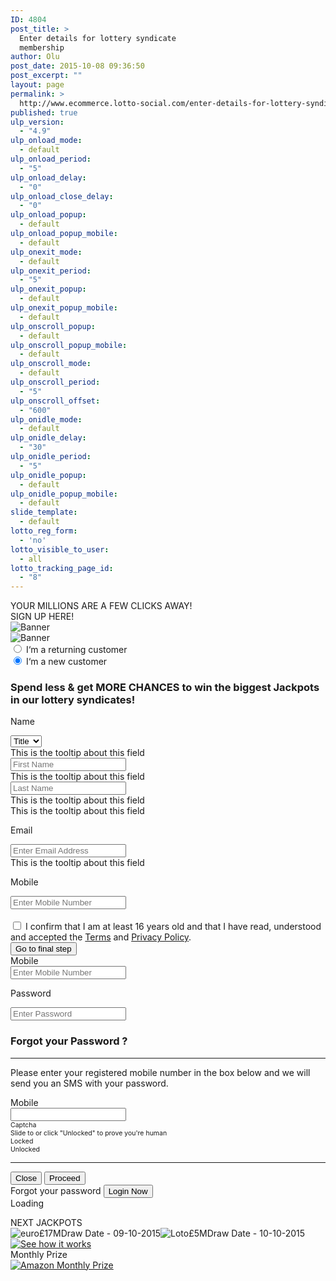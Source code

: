 ```yaml
---
ID: 4804
post_title: >
  Enter details for lottery syndicate
  membership
author: Olu
post_date: 2015-10-08 09:36:50
post_excerpt: ""
layout: page
permalink: >
  http://www.ecommerce.lotto-social.com/enter-details-for-lottery-syndicate-membership/
published: true
ulp_version:
  - "4.9"
ulp_onload_mode:
  - default
ulp_onload_period:
  - "5"
ulp_onload_delay:
  - "0"
ulp_onload_close_delay:
  - "0"
ulp_onload_popup:
  - default
ulp_onload_popup_mobile:
  - default
ulp_onexit_mode:
  - default
ulp_onexit_period:
  - "5"
ulp_onexit_popup:
  - default
ulp_onexit_popup_mobile:
  - default
ulp_onscroll_popup:
  - default
ulp_onscroll_popup_mobile:
  - default
ulp_onscroll_mode:
  - default
ulp_onscroll_period:
  - "5"
ulp_onscroll_offset:
  - "600"
ulp_onidle_mode:
  - default
ulp_onidle_delay:
  - "30"
ulp_onidle_period:
  - "5"
ulp_onidle_popup:
  - default
ulp_onidle_popup_mobile:
  - default
slide_template:
  - default
lotto_reg_form:
  - 'no'
lotto_visible_to_user:
  - all
lotto_tracking_page_id:
  - "8"
---
```

<div class="row">
<div class="col-lg-9 col-md-9">
<div class="row">
<div class="col-lg-12 col-md-12 hidden-xs">
<div id="stepsBg" class="stepsBg">
<div class="col-sm-6 yourMillion1">YOUR MILLIONS ARE A FEW CLICKS AWAY!</div>
<div class="col-sm-6 signupHeader2">SIGN UP HERE!</div>
</div>
</div>
<div class="col-lg-6 col-md-6 col-sm-6 hidden-xs"><img class="jq_banner_link" src="http://imageupdater.s3.amazonaws.com/web_banner/340x480_def_free_reg.jpg?t=1444308262" alt="Banner" /></div>
<div class="visible-xs alignCenter">
<div class="col-lg-12"><span class="mobileafs"> <img id="mobile_banner" class="jq_banner_link" style="cursor: pointer;" src="http://imageupdater.s3.amazonaws.com/web_banner/340x480_def_free_reg.jpg" alt="Banner" /> </span></div>
</div>
<!----------------------------------Added By Mukesh Patil -->
<script>// <![CDATA[
function closeMe() { $("#directdebit").css({ 'display' : 'none' }); $("#directdebit").css({ 'opacity' : 1.0 }); }
// ]]></script>
<div id="directdebit" class="modal fade" style="display: none;" tabindex="-1">
<div class="modal-dialog">
<div class="modal-content">
<div class="modal-body">
<h2>Direct Debit Agreement <img src="http://lottosocial.s3.amazonaws.com/cms2/wp-content/uploads/2014/03/dd.png" alt="" /></h2>
- This Guarantee is offered by all banks and building societies that accept instructions to pay Direct Debits.
If there are any changes to the amount, date or frequency of your Direct Debit (insert your organisation name)will notify you (insert number of) working days in advance of your account being debited or as otherwise agreed.

- If you request (insert your organisation name) to collect a payment, confirmation of the amount and date will be given to you at the time of the request.

- If an error is made in the payment of your Direct Debit, by (insert your organisation name) or your bank or building society, you are entitled to a full and immediate refund of the amount paid from your bank or building society.

- If you receive a refund you are not entitled to, you must pay it back when (insert your organisation name) asks you to
You can cancel a Direct Debit at any time by simply contacting your bank or building society. Written confirmation
<h3>Joint Account Holder</h3>
Please print the direct debit agreement if you are a joint account holder &amp; return to payment setup. Please also notify us by emailing customersupportlotto-social.com
<a href="#">Close this window </a>

</div>
</div>
</div>
</div>
<!-----------------------------------END--------------------- -->
<div class="col-lg-6 col-md-6 col-sm-6 step2 form50side">
<div id="overlay" class="overlay" style="background-color: #ffffff; display: none; height: 100%; opacity: 0.8; position: absolute; width: 94%; z-index: 100000;"></div>
<div id="tploader" class="tploader" style="display: none;"></div>
<!----- Start Payment_form------>

<form id="payment_form" class="form-horizontal signup formBox specialInput-lr" action="#" method="post" name="payment_form" target="_self">
<div class="paymentRadio-m">
<div class="radio"><label>
<input class="returning-customer" name="customer" type="radio" value="returningCustomer" />
I‘m a returning customer</label></div>
<div class="radio"><label>
<input class="new-customer" checked="checked" name="customer" type="radio" value="newCustomer" />
I‘m a new customer</label></div>
</div>
<div id="Section_Payment"><input id="TP1" name="TP1" type="hidden" value="" />
<input id="TP2" name="TP2" type="hidden" value="" />
<h3 class="tc blue visible-xs"><strong>Spend less</strong> &amp; get <strong>MORE CHANCES</strong> to win the biggest Jackpots in our lottery syndicates!</h3>
<div class="form-group row">

<label class="col-lg-12" for="inputFName">Name</label>
<div class="col-sm-4 col-xs-4 spacetwofieldvertical">

<select id="title" class="form-control" name="title">
<option value="">Title</option>
<option value="Mr">Mr</option>
<option value="Mrs">Mrs</option>
<option value="Ms">Ms</option>
<option value="Miss">Miss</option>
</select>
<div class="formtip alert-danger hidden">This is the tooltip about this field</div>
</div>
<!-- ############################# Author: Syed Shabeer Date/Time: Thursday, 21 Aug 2014 04:35 PM IST Description: Added space after dropdown for mobile device Podio/BH URL: https://podio.com/marketingcrazecom/bugs/apps/bh-lotto-social/items/661 ############################# -->
<div class="col-sm-4 col-xs-7 spacetwofieldvertical col-sm-offset-0 col-xs-offset-1">

<input id="inputFName" class="form-control" name="firstname" type="text" value="" placeholder="First Name" />
<div id="inputFName_em" class="error" style="color: red; display: none;"></div>
<div class="formtip alert-danger hidden">This is the tooltip about this field</div>
</div>
<div class="col-sm-4 col-xs-12 spacetwofieldvertical">

<input id="inputLName" class="form-control" name="lastname" type="text" value="" placeholder="Last Name" />
<div id="inputLName_em" class="error" style="color: red; display: none;"></div>
<div class="tooltip static">This is the tooltip about this field</div>
<div class="formtip alert-danger hidden">This is the tooltip about this field</div>
</div>
</div>
<div id="enter_email_pop" class="form-group row" style="overflow: visible;">

<label class="col-lg-12" for="inputEmail1">Email</label>
<div class="col-lg-12">

<input id="inputEmail1" class="form-control" name="pay_from_email" type="email" value="" placeholder="Enter Email Address" />
<div id="inputEmail1_em" class="error" style="color: red; display: none;"></div>
<div class="formtip alert-danger hidden">This is the tooltip about this field</div>
</div>
</div>
<div id="reenter_email_pop" class="form-group row" style="display: none;">

<label class="col-lg-12 hidden-xs control-label label-left" for="inputEmail1">Re-enter Email</label>
<div class="col-lg-12">

<input id="inputEmail2" class="form-control" name="pay_from_email_reenter" type="email" value="" placeholder="Re-enter Email Address" />
<div id="inputEmail1_em" class="error" style="color: red; display: none;"></div>
<div class="formtip alert-danger hidden">This is the tooltip about this field</div>
</div>
</div>
<!--Added by Kamelesh Savaliya for Podio 756 on 10/06/2014 -->
<div id="mobileDiv" class="form-group row" style="overflow: visible;">

<label class="col-lg-12" for="inputMobile">Mobile</label>
<div class="col-lg-12"><input id="inputMobile" class="form-control" maxlength="12" name="phone_number" type="tel" placeholder="Enter Mobile Number" />
<label id="phone_number_em" class="col-lg-12 hidden-xs control-label label-left" style="color: red; display: none; font-weight: normal; padding: 0;"></label></div>
</div>
<div id="spoof-msn-error" class="form-group row hide"><label class="col-lg-12" style="color: red; text-align: center;"> </label></div>
<!-- -------------------------Added By mukesh patil Podio 833 ---------- -->
<div id="divExistEmailNewEmail" class="form-group row" style="display: none;">
<div class="col-lg-12" style="width: 305px;"><input id="inputExistingEmail" class="form-control" name="ExistingEmail" type="email" /></div>
<div class="col-lg-12" style="width: 164px; margin-left: 290px; margin-top: -34px;"><button id="useExistingbtn" style="background-color: cornflowerblue; border-radius: 8px; height: 34px; width: 131px;" type="button">Use existing</button>
<label id="existing_email_em" class="col-lg-12 hidden-xs control-label label-left" style="color: red; display: none;"></label></div>
<div class="col-lg-12" style="width: 305px;"><input id="inputUpdatedEmail" class="form-control" name="UpdatedEmail" type="email" /></div>
<div class="col-lg-12" style="width: 164px; margin-left: 290px; margin-top: -35px;"><button id="updateAccountbtn" style="background-color: #89ee00; border-radius: 8px; height: 34px; width: 131px;" type="button">Update Account</button>
<label id="updated_email_em" class="col-lg-12 hidden-xs control-label label-left" style="color: red; display: none;"></label></div>
</div>
<div id="divEnterPin" class="form-group row" style="display: none;">
<div class="col-lg-12" style="width: 184px; margin-left: 55px;"><input id="inputEnterPin" class="form-control" name="enterPin" type="email" placeholder="Enter Pin Code" /></div>
<div class="col-lg-12" style="width: 164px; margin-left: 220px; margin-top: -34px;"><button id="validatebtn" style="background-color: cornflowerblue; border-radius: 8px; height: 34px; width: 131px;" type="button">Validate</button>
<label id="existing_email_em" class="col-lg-12 hidden-xs control-label label-left" style="color: red; display: none;"></label></div>
<div id="sendagainPin" class="form-group row hide" style="margin-left: 87px;"><label class="col-lg-12" style="color: red; width: 195px; margin-right: -21px;"> </label>
<a style="font-style: italic; text-decoration: underline; color: red;" href="#">Send again</a></div>
</div>
<div id="divNotAssociated" class="form-group row" style="display: none;">
<div class="col-lg-12" style="width: 227px; margin-left: 286px;"><button id="validatebtn" style="background-color: cornflowerblue; border-radius: 8px; height: 34px; width: 131px;" type="button">Validate</button>
<label id="existing_email_em" class="col-lg-12 hidden-xs control-label label-left" style="color: red; display: none;"></label></div>
</div>
<!-- ---------------------------------END --------------- -->
<div id="aggreeCheckBox" class="form-group row">
<div class="col-lg-12">
<div class="checkbox smallText"><label>
<input name="terms_and_condition" type="checkbox" />
I confirm that I am at least 16 years old and that I have read, understood and accepted the <a style="text-decoration: underline;" href="http://www.lotto-social.com/terms-and-conditions-for-lottery-syndicate-service/" target="_blank">Terms</a> and <a style="text-decoration: underline;" href="http://www.lotto-social.com/privacy-policy-for-lottery-syndicate-members/" target="_blank">Privacy Policy</a>. </label></div>
</div>
</div>
<button id="gotofinalbtn" class="btn btn-block btn-success btn-next" type="button">Go to final step</button>
<input id="Other" name="Other" type="hidden" value="" />

</div>
<!-----Start MSN_PIN_Div------>
<div id="Section_Msn" style="display: none;">
<div class="form-group row" style="overflow: visible;">

<label class="col-lg-12 hidden-xs control-label label-left" for="inputPin">MSN PIN Number</label>
<div class="col-lg-12"><input id="MsnPin" class="form-control" name="MSN_PIN_form" type="pin" value="" placeholder="Enter MSN PIN number" />
<label id="pin_number_em" class="col-lg-12 hidden-xs control-label label-left" style="color: red; display: none;"></label>
<div class="formtip alert-danger hidden">This is the tooltip about this field</div>
</div>
</div>
<button class="btn btn-block btn-success btn-next" type="button">Submit</button>

</div>
<!-----End MSN_PIN_Div------>

<!-- Returning Customer Start -->
<div id="Section_returningcustomer">
<div class="form-group row"><!-- id="mobileDiv" use of IP -->
<label class="col-lg-12">Mobile</label>
<div class="col-lg-12"><input id="return_customer_msn" class="form-control" maxlength="12" name="return_customer_msn" type="tel" placeholder="Enter Mobile Number" />
<label id="return_customer_msn_em" class="col-lg-12 hidden-xs control-label label-left" style="color: red; display: none; font-weight: normal; padding: 0;"></label></div>
</div>
<div class="form-group row">

<label class="col-lg-12" for="password">Password</label>
<div class="col-lg-12"><input id="return_customer_pwd" class="form-control" name="return_customer_pwd" type="password" placeholder="Enter Password" />
<label id="col-lg-12 hidden-xs control-label label-left" class="col-lg-12" style="color: red; display: none; font-weight: normal; padding: 0;"></label></div>
</div>
<div class="form-group row forgotPassword">
<div class="col-lg-12 forgotBgColor">
<h3>Forgot your Password ?</h3>

<hr />

Please enter your registered mobile number in the box below and we will send you an SMS with your password.
<div class="form-group row"><!-- id="mobileDiv" use of IP -->
<label class="col-lg-12">Mobile</label>
<div class="col-lg-12"><input id="ForgetPasswordForm_Mobile_MSN" class="form-control" name="Mobile_MSN" type="tel" />
<label id="mobile_em_" class="col-lg-12" style="color: red; display: none; font-weight: normal; padding: 0;"></label></div>
</div>
<div id="MobileCaptchaForgot" class="col-lg-12 hidden-xs">
<div class="row">
<div id="cdcaptcha2" style="font-size: 75% !important;">
<div class="ui-lightness">
<div class="ui-widget ui-widget-content ui-corner-all cdcaptcha_content">
<div class="captcha_header">Captcha</div>
<div class="infotext" style="white-space: normal;">Slide to or click "Unlocked" to prove you're human</div>
<div id="slider" class="ui-slider ui-slider-horizontal ui-widget ui-widget-content ui-corner-all" style="margin-left: 5px;"></div>
<div class="cleaner"></div>
<div class="status">
<div class="status_locked active">Locked</div>
<div class="status_unlocked">Unlocked</div>
<div class="cleaner"></div>
</div>
<input id="PopupLoginForm_captcha" name="captcha" type="hidden" value="" />

</div>
<div id="PopupForgetForm_captcha_em" class="error" style="color: red; display: none;"></div>
</div>
</div>
</div>
</div>
<div id="resp_id" style="color: green;"></div>

<hr />

<div class="tr"><button class="btn btn-default closeforgotPass">Close</button>
<input class="btn btn-success" type="button" value="Proceed" /></div>
</div>
</div>
<div class="form-group row tc"><a class="btn btn-primary btn-link forgotLinkPass">Forgot your password</a>
<button class="btn btn-primary" type="button">Login Now</button>
<div class="ajaxRespMsg"></div>
<a class="btn btn-default loadingIcon hide"><img class="glyphicon" src="http://www.dev.lotto-social.com/cms2/wp-content/themes/textlotto/images/ajaxloader.gif" alt="" />Loading</a>

</div>
</div>
<!-- Returning Customer End -->

</form><form id="MB_Payment_Gold" action="/make-payment-for-lottery-syndicate-membership" method="post" name="MB_Payment_Gold"><!-- redirect to mb page ends here -->
<input id="ismsn_exists" name="ismsn_exists" type="hidden" value="0" />
<input id="gender" name="gender" type="hidden" value="" />
<!-- Added by kamlesh savaliya (16/07/2015) * Task :- DFC registation issue -->
<input id="webleadid" name="webleadid" type="hidden" value="" />
<input id="dob" name="dob" type="hidden" value="" />
<!-- END -->
<input id="title" name="title" type="hidden" value="" />
<input id="vouchercode" name="vouchercode" type="hidden" value="" />
<input id="vouchervalid" name="vouchervalid" type="hidden" value="" />
<input id="giftstatus" name="giftstatus" type="hidden" value="" />
<input name="pay_from_email" type="hidden" value="" />
<input name="firstname" type="hidden" value="" />
<input name="lastname" type="hidden" value="" />
<input name="phone_number" type="hidden" value="" />
<input name="pkg" type="hidden" value="gold" />
<input id="offerid" name="offerid" type="hidden" value="1079" />
<input id="ProsubId" name="ProsubId" type="hidden" value="" />
<input name="amount" type="hidden" value="5" />
<input name="session_id" type="hidden" value="fa56c4673d737de248b7b6182e3f82ba" />
<input name="vcid" type="hidden" value="" />
<input id="Other" name="Other" type="hidden" value="" />
<input id="TP1" name="TP1" type="hidden" value="" />
<input id="TP2" name="TP2" type="hidden" value="" />
<!--Added by rahul teni for redirecting successfully to Waiting and from there to success page -->
<input id="dev" name="dev" type="hidden" value="1" />
<input id="a_bid" name="a_bid" type="hidden" value="" />
<!-- Below fieds are only for MB -->
<input id="Existing_SMS_Syndicate" name="Existing_SMS_Syndicate" type="hidden" value="" />
<input id="customerid" name="customerid" type="hidden" value="" />
<input name="rec_amount" type="hidden" value="5" />
<!-- Below test_payment field added by ravikumar on 26-may-2014 for test payment button script-->
<input id="test_payment" name="test_payment" type="hidden" value="" /></form></div>
</div>
</div>
<div class="col-lg-3 col-md-3 col-sm-12 col-xs-12 imgWrapper">
<div class="row">
<div class="col-lg-12 col-md-12 col-sm-4 col-xs-6">
<div class="panel panel-default panelBg nextJackpot">
<div class="panel-heading panelHeading tl">NEXT JACKPOTS</div>
<div class="panel-body"><span class="textonimg"><img src="http://lottosocial.s3.amazonaws.com/cms2/wp-content/uploads/2015/03/euro-Millions.png" alt="euro" />£17<span class="mtext">M</span><span class="drawdate">Draw Date - 09-10-2015</span><img src="http://lottosocial.s3.amazonaws.com/cms2/wp-content/uploads/2015/03/lotto-Icon.png" alt="Loto" /><span class="red">£5<span class="mtext">M</span></span><span class="drawdate">Draw Date - 10-10-2015</span></span></div>
</div>
</div>
<div class="col-lg-12 col-md-12 col-sm-4 col-xs-6 topSpace2 home_video"><a class="wistia-popover[height=360,playerColor=7b796a,width=640]" href="//fast.wistia.net/embed/iframe/acr33o7op8?popover=true"><img src="http://lottosocial.s3.amazonaws.com/cms2/wp-content/uploads/video.jpg" alt="See how it works" /></a>
<script src="//fast.wistia.com/assets/external/popover-v1.js"></script></div>
<div class="col-sm-4 visible-sm">
<div class="panel panel-default panelBg stats monthly_prize">
<div class="panel-heading panelHeading tl">Monthly Prize</div>
<div class="panel-body"><a title="A chance to win £300 Amazon voucher!" href="/monthly-prize-draw"><img src="http://lottosocial.s3.amazonaws.com/cms2/wp-content/uploads/amazon-uk1.png" alt="Amazon Monthly Prize" /></a></div>
</div>
</div>
</div>
</div>
<div id="destopDesc" style="display: none;"></div>
<div id="mobileDesc" style="display: none;"></div>
</div>